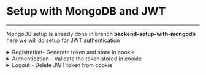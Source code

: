 # Setup with MongoDB and JWT
----------------------------

MongoDB setup is already done in branch **backend-setup-with-mongodb**
here we will do setup for JWT authentication
 
<details>
  <summary> Registration- Generate token and store in cookie </summary>
1. JWT_SECRET in .env file  

Add a varibale wuth name JWT_SECRET in .env file and give a value to it

> JWT_SECRET=abc123

 
2. Create a new folder utils inside backend folder  
and add a new file generateToken.js

generateToken.js
----------------

```javascript
import jwt from 'jsonwebtoken'

const generateToken= (res, userId) => {
    const token= jwt.sign({userId}, process.env.JWT_SECRET, { 
        expiresIn: '30d'
    });
    res.cookie('jwt', token,{  // store in cookie
        httpOnly: true, // 
        secure: process.env.NODE_ENV !== 'development', // https only if prod
        sameSite: 'strict', // for CSRF attack
        maxAge: 30 * 24 * 60 * 60 * 1000 // 30 days
    })
}
export default generateToken;
```

3. import generateToken in userController

In function registerUser, when user is created
> const user= await User.create({name, email, password});

then before sending response we will call generateToken function which will create token and store in cookies of postman

```javascript
 const user= await User.create({name, email, password});
    if(user) {
        generateToken(res, user._id); // new code

        res.status(201).json({
            _id: user._id,
            name: user.name,
            email: user.email
        })
```

In Postman, hit the post call for register user  <br />
with below data in  body -> x-www-form-urlencoded  <br />
```javascript
name: swatantra sinha
password: sinha
email: swat1508@gmail.com
```

When we click on send we can see the response like below 
```javascript
{
    "_id": "6662fad416e7fbd5912a7aa3",
    "name": "swatantra sinha",
    "email": "swat1508@gmail.com"
}
```

And also in cookies tab we can see 
jwt token with below data : 
```javascript
Name: jwt
value: eyJhbGciOiJIUzI1NiIsInR5cCI6IkpXVCJ9.eyJ1c2VySWQiOiI2NjYyZmFkNDE2ZTdmYmQ1OTEyYTdhYTMiLCJpYXQiOjE3MTc3NjI3NzMsImV4cCI6MTcyMDM1NDc3M30.dtRBmAXHAtCXzbkjLIEUx0akJ8WzlpBaG2e_sX0_Sr8
Domain: localhost
Path: /
Expires: date which is 30 days after date from now
HttpOnly: true
Secure: false
```
</details>


<details>
  <summary> Authentication - Validate the token stored in cookie </summary>

userModel.js
--------------
We need to compare encoded password stored in DB with password enntered by user <br/>
for this we will use compare method from bcrypt and create below function matchPassword 
after 
>  userSchema.pre .... // encoding logic

```javascript
userSchema.methods.matchPassword= async function(enteredPassword) {
    return await bcrypt.compare(enteredPassword, this.password)
}
```

Now we will utilize this matchPassword in userController  <br/>

In userController.js file -->  authUser function  <br />
 we have the below code :
 
 ```javascript
const authUser= asyncHandler(async (req, res) => {
    res.status(200).json({message: 'Auth user'})
});
```
We will modify this to  as below :
```javascript
const authUser= asyncHandler(async (req, res) => {
    const { email, password}= req.body;
    const user= await User.findOne({email}); 
    if(user && (await user.matchPassword(password))) {
        generateToken(res, user._id);

        res.status(201).json({
            _id: user._id,
            name: user.name,
            email: user.email
        })
    } else {
        res.status(400);
        throw new Error('Invalid  email or password ')
    }

    // res.status(200).json({message: 'Auth user'})
});
```
We can test our POST call route for User Auth /users/auth in POSTMAN
with below data in  body -> x-www-form-urlencoded  <br />
```javascript
name: swatantra sinha
password: sinha
email: swat1508@gmail.com
```

we will get response :
```javascript
{
    "_id": "6662fad416e7fbd5912a7aa3",
    "name": "swatantra sinha",
    "email": "swat1508@gmail.com"
}
```

</details>



<details>
<summary> Logout - Delete JWT token from cookie </summary>
 <br />
 
 We have function logoutUser in userController.js with below code:  

 ```javascript
const logoutUser= asyncHandler(async (req, res) => {
    res.status(200).json({message: 'Logout User'})
});
```
We will modify it to below : 


userController.js
-----------------

 ```javascript
const logoutUser= asyncHandler(async (req, res) => {
    res.cookie('jwt', '', {
        httpOnly: true,
        expires: new Date(0),
    })
    res.status(200).json({message: 'User Logged Out'})
});
```
</details>
